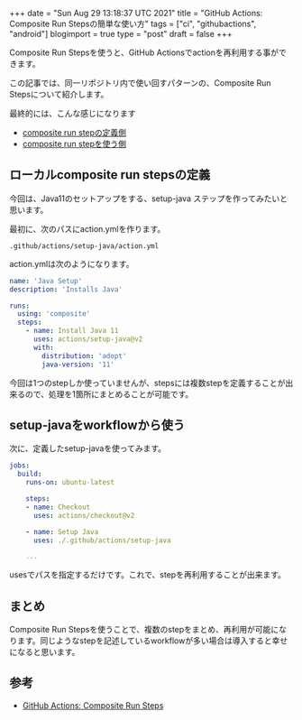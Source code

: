 +++
date = "Sun Aug 29 13:18:37 UTC 2021"
title = "GitHub Actions: Composite Run Stepsの簡単な使い方"
tags = ["ci", "githubactions", "android"]
blogimport = true
type = "post"
draft = false
+++

Composite Run Stepsを使うと、GitHub Actionsでactionを再利用する事ができます。

この記事では、同一リポジトリ内で使い回すパターンの、Composite Run Stepsについて紹介します。

最終的には、こんな感じになります

- [composite run stepの定義側](https://github.com/satoshun-android-example/Template/blob/main/.github/actions/setup-java/action.yml)
- [composite run stepを使う側](https://github.com/satoshun-android-example/Template/blob/main/.github/workflows/android.yml#L17)

## ローカルcomposite run stepsの定義

今回は、Java11のセットアップをする、setup-java ステップを作ってみたいと思います。

最初に、次のパスにaction.ymlを作ります。

`.github/actions/setup-java/action.yml`

action.ymlは次のようになります。

```yml
name: 'Java Setup'
description: 'Installs Java'

runs:
  using: 'composite'
  steps:
    - name: Install Java 11
      uses: actions/setup-java@v2
      with:
        distribution: 'adopt'
        java-version: '11'
```

今回は1つのstepしか使っていませんが、stepsには複数stepを定義することが出来るので、処理を1箇所にまとめることが可能です。

## setup-javaをworkflowから使う

次に、定義したsetup-javaを使ってみます。

```yml
jobs:
  build:
    runs-on: ubuntu-latest

    steps:
    - name: Checkout
      uses: actions/checkout@v2

    - name: Setup Java
      uses: ./.github/actions/setup-java

    ...
```

usesでパスを指定するだけです。これで、stepを再利用することが出来ます。

## まとめ

Composite Run Stepsを使うことで、複数のstepをまとめ、再利用が可能になります。同じようなstepを記述しているworkflowが多い場合は導入すると幸せになると思います。

## 参考

- [GitHub Actions: Composite Run Steps](https://github.blog/changelog/2020-08-07-github-actions-composite-run-steps/)

